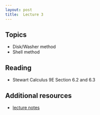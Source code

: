 ```yaml
---
layout: post
title:  Lecture 3
---
```


## Topics

* Disk/Washer method
* Shell method

## Reading

* Stewart Calculus 9E Section 6.2 and 6.3

## Additional resources

* <a href="https://wcasper.github.io/math150Bsummer2023/extras/lecture3notes.pdf">lecture notes</a>


